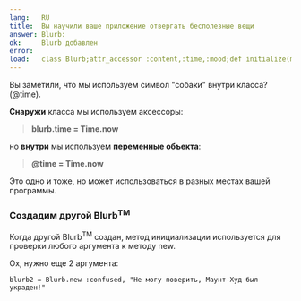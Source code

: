 ```yaml
---
lang:   RU
title:  Вы научили ваше приложение отвергать бесполезные вещи
answer: Blurb:
ok:     Blurb добавлен
error:  
load:   class Blurb;attr_accessor :content,:time,:mood;def initialize(mood, content="");@time=Time.now;@content=content[0..39];@mood=mood;end;end;blurb1=Blurb.new(:sick,"Today Mount Hood Was Stolen!")
---
```


Вы заметили, что мы используем символ "собаки" внутри класса? (@time).

__Снаружи__ класса мы используем аксессоры:

> __blurb.time = Time.now__

но __внутри__ мы используем __переменные объекта__:

> __@time = Time.now__

Это одно и тоже, но может использоваться в разных местах вашей программы.

### Создадим другой Blurb<sup>TM</sup>
Когда другой Blurb<sup>TM</sup> создан, метод инициализации используется для проверки любого
аргумента к методу new.

Ох, нужно еще 2 аргумента:

    blurb2 = Blurb.new :confused, "Не могу поверить, Маунт-Худ был украден!"
